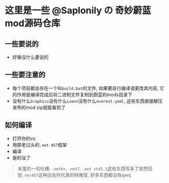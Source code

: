 # 这里是一些 @Saplonily の 奇妙蔚蓝mod源码仓库

## 一些要说的

- 好像没什么要说的

## 一些要注意的

- 每个项目都会存在一个叫`build.bat`的文件, 如果要自行编译请更改其内容, 它的作用是编译完成后将二进制文件复制到蔚蓝的mods目录下
- 没有什么`Graphics`没有什么`Loenn`没有什么`everest.yaml`, 这些东西直接解压发布的mod zip就能看到了

## 如何编译

- 打开你的vs
- 用那老过头的`.net 457`框架
- 编译
- 是的没了

> 末尾的一句吐槽: `.net6+`, `.net7`, `.net std2.1`这些东西写多了突然回到`.net457`这种远古时代真的特难受, 好多东西都没有qwq
